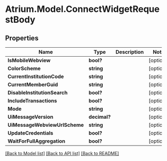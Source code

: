 # Atrium.Model.ConnectWidgetRequestBody
## Properties

Name | Type | Description | Notes
------------ | ------------- | ------------- | -------------
**IsMobileWebview** | **bool?** |  | [optional] 
**ColorScheme** | **string** |  | [optional] 
**CurrentInstitutionCode** | **string** |  | [optional] 
**CurrentMemberGuid** | **string** |  | [optional] 
**DisableInstitutionSearch** | **bool?** |  | [optional] 
**IncludeTransactions** | **bool?** |  | [optional] 
**Mode** | **string** |  | [optional] 
**UiMessageVersion** | **decimal?** |  | [optional] 
**UiMessageWebviewUrlScheme** | **string** |  | [optional] 
**UpdateCredentials** | **bool?** |  | [optional] 
**WaitForFullAggregation** | **bool?** |  | [optional] 

[[Back to Model list]](../README.md#documentation-for-models) [[Back to API list]](../README.md#documentation-for-api-endpoints) [[Back to README]](../README.md)

